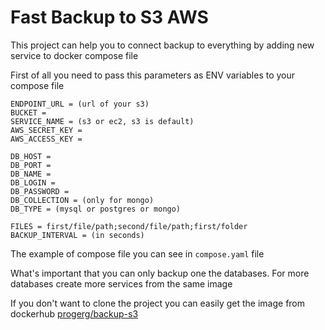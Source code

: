 # Fast Backup to S3 AWS

This project can help you to connect backup to everything by adding new service to docker compose file 

First of all you need to pass this parameters as ENV variables to your compose file

```
ENDPOINT_URL = (url of your s3)
BUCKET = 
SERVICE_NAME = (s3 or ec2, s3 is default)
AWS_SECRET_KEY = 
AWS_ACCESS_KEY = 

DB_HOST = 
DB_PORT = 
DB_NAME = 
DB_LOGIN = 
DB_PASSWORD = 
DB_COLLECTION = (only for mongo)
DB_TYPE = (mysql or postgres or mongo)

FILES = first/file/path;second/file/path;first/folder
BACKUP_INTERVAL = (in seconds)
```

The example of compose file you can see in `compose.yaml` file

What's important that you can only backup one the databases. For more databases create more services from the same image 

If you don't want to clone the project you can easily get the image from dockerhub [progerg/backup-s3](https://hub.docker.com/repository/docker/progerg/backup-s3)

